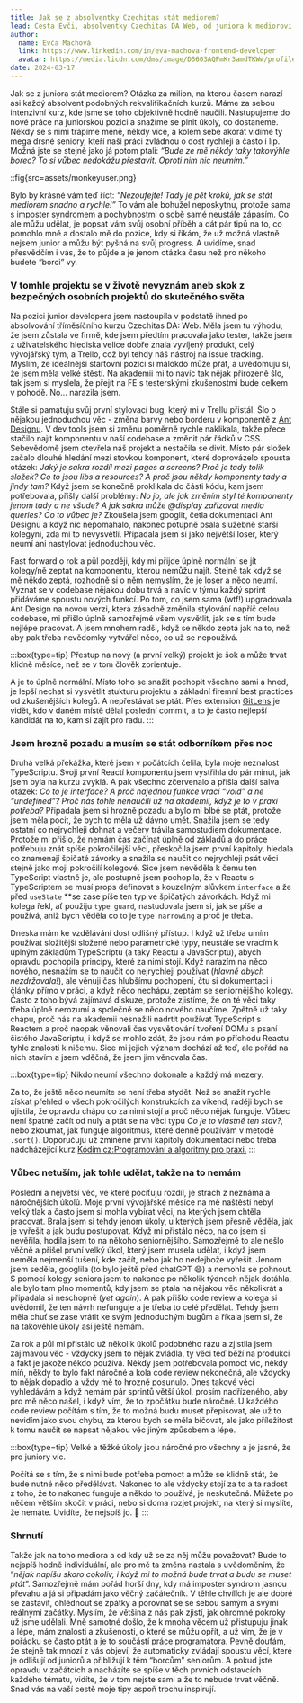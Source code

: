 ```yaml
---
title: Jak se z absolventky Czechitas stát mediorem?
lead: Cesta Evči, absolventky Czechitas DA Web, od juniora k mediorovi a několik tipů, co vám může na této cestě pomoct.
author:
  name: Evča Machová
  link: https://www.linkedin.com/in/eva-machova-frontend-developer
  avatar: https://media.licdn.com/dms/image/D5603AQFmKr3amdTKWw/profile-displayphoto-shrink_200_200/0/1681640629610?e=1715817600&v=beta&t=2XcAuxDCmFP5X0g_rxFlSriOcsT5xpgNijpAhksMaLQ
date: 2024-03-17
---
```


Jak se z juniora stát mediorem? Otázka za milion, na kterou časem narazí asi každý absolvent podobných rekvalifikačních kurzů. Máme za sebou intenzivní kurz, kde jsme se toho objektivně hodně naučili. Nastupujeme do nové práce na juniorskou pozici a snažíme se plnit úkoly, co dostaneme. Někdy se s nimi trápíme méně, někdy více, a kolem sebe akorát vidíme ty mega drsné seniory, kteří naši práci zvládnou o dost rychleji a často i líp. Možná jste se stejně jako já potom ptali: *“Bude ze mě někdy taky takovýhle borec? To si vůbec nedokážu přestavit. Oproti nim nic neumím.”*

::fig{src=assets/monkeyuser.png}

Bylo by krásné vám teď říct: *“Nezoufejte! Tady je pět kroků, jak se stát mediorem snadno a rychle!”* To vám ale bohužel neposkytnu, protože sama s imposter syndromem a pochybnostmi o sobě samé neustále zápasím. Co ale můžu udělat, je popsat vám svůj osobní příběh a dát pár tipů na to, co pomohlo mně a dostalo mě do pozice, kdy si říkám, že už možná vlastně nejsem junior a můžu být pyšná na svůj progress. A uvidíme, snad přesvědčím i vás, že to půjde a je jenom otázka času než pro někoho budete “borci” vy. 

### V tomhle projektu se v životě nevyznám aneb skok z bezpečných osobních projektů do skutečného světa

Na pozici junior developera jsem nastoupila v podstatě ihned po absolvování tříměsíčního kurzu Czechitas DA: Web. Měla jsem tu výhodu, že jsem zůstala ve firmě, kde jsem předtím pracovala jako tester, takže jsem z uživatelského hlediska velice dobře znala vyvíjený produkt, celý vývojářský tým, a Trello, což byl tehdy náš nástroj na issue tracking. Myslím, že ideálnější startovní pozici si málokdo může přát, a uvědomuju si, že jsem měla velké štěstí. Na akademii mi to navíc tak nějak přirozeně šlo, tak jsem si myslela, že přejít na FE s testerskými zkušenostmi bude celkem v pohodě. No… narazila jsem.

Stále si pamatuju svůj první stylovací bug, který mi v Trellu přistál. Šlo o nějakou jednoduchou věc - změna barvy nebo borderu v komponentě z [Ant Designu](https://ant.design/). V dev tools jsem si změnu poměrně rychle naklikala, takže přece stačilo najít komponentu v naší codebase a změnit pár řádků v CSS. Sebevědomě jsem otevřela náš projekt a nestačila se divit. Místo pár složek začalo dlouhé hledání mezi stovkou komponent, které doprovázelo spousta otázek: *Jaký je sakra rozdíl mezi pages a screens? Proč je tady tolik složek? Co to jsou libs a resources? A proč jsou někdy komponenty tady a jindy tam?* Když jsem se konečně proklikala do části kódu, kam jsem potřebovala, přišly další problémy: *No jo, ale jak změním styl té komponenty jenom tady a ne všude? A jak sakra může @display zařizovat media queries? Co to vůbec je?* Zkoušela jsem googlit, četla dokumentaci Ant Designu a když nic nepomáhalo, nakonec potupně psala služebně starší kolegyni, zda mi to nevysvětlí. Připadala jsem si jako největší loser, který neumí ani nastylovat jednoduchou věc.

Fast forward o rok a půl později, kdy mi přijde úplně normální se jít kolegy/ně zeptat na komponentu, kterou nemůžu najít. Stejně tak když se mě někdo zeptá, rozhodně si o něm nemyslím, že je loser a něco neumí. Vyznat se v codebase nějakou dobu trvá a navíc v týmu každý sprint přidáváme spoustu nových funkcí. Po tom, co jsem sama (wtf!) upgradovala Ant Design na novou verzi, která zásadně změnila stylování napříč celou codebase, mi přišlo úplně samozřejmé všem vysvětlit, jak se s tím bude nejlépe pracovat. A jsem mnohem radši, když se někdo zeptá jak na to, než aby pak třeba nevědomky vytvářel něco, co už se nepoužívá.

:::box{type=tip}
Přestup na nový (a první velký) projekt je šok a může trvat klidně měsíce, než se v tom člověk zorientuje.

A je to úplně normální. Místo toho se snažit pochopit všechno sami a hned, je lepší nechat si vysvětlit stukturu projektu a základní firemní best practices od zkušenějších kolegů. A nepřestávat se ptát. Přes extension [GitLens](https://marketplace.visualstudio.com/items?itemName=eamodio.gitlens) je vidět, kdo v daném místě dělal poslední commit, a to je často nejlepší kandidát na to, kam si zajít pro radu.
:::

### Jsem hrozně pozadu a musím se stát odborníkem přes noc

Druhá velká překážka, které jsem v počátcích čelila, byla moje neznalost TypeScriptu. Svoji první Reactí komponentu jsem vystřihla do pár minut, jak jsem byla na kurzu zvyklá. A pak všechno zčervenalo a přišla další salva otázek: *Co to je interface? A proč najednou funkce vrací “void” a ne “undefined”? Proč nás tohle nenaučili už na akademii, když je to v praxi potřeba?* Připadala jsem si hrozně pozadu a bylo mi blbé se ptát, protože jsem měla pocit, že bych to měla už dávno umět. Snažila jsem se tedy ostatní co nejrychleji dohnat a večery trávila samostudiem dokumentace. Protože mi přišlo, že nemám čas začínat úplně od základů a do práce potřebuju znát spíše pokročilejší věci, přeskočila jsem první kapitoly, hledala co znamenají špičaté závorky a snažila se naučit co nejrychleji psát věci stejně jako moji pokročilí kolegové. Sice jsem nevěděla k čemu ten TypeScript vlastně je, ale postupně jsem pochopila, že v Reactu s TypeScriptem se musí props definovat s kouzelným slůvkem `interface` a že před `useState` **se zase píše ten typ ve špičatých závorkách. Když mi kolega řekl, ať použiju `type guard`*,* nastudovala jsem si, jak se píše a používá, aniž bych věděla co to je `type narrowing` a proč je třeba. 

Dneska mám ke vzdělávání dost odlišný přístup.  I když už třeba umím používat složitější složené nebo parametrické typy, neustále se vracím k úplným základům TypeScriptu (a taky Reactu a JavaScriptu), abych opravdu pochopila principy, které za nimi stojí. Když narazím na něco nového, nesnažím se to naučit co nejrychleji používat (*hlavně abych nezdržovala!*), ale věnuji čas hlubšímu pochopení, čtu si dokumentaci i články přímo v práci, a když něco nechápu, zeptám se seniornějšího kolegy. Často z toho bývá zajímavá diskuze, protože zjistíme, že on té věci taky třeba úplně nerozumí a společně se něco nového naučíme. Zpětně už taky chápu, proč nás na akademii nesnažili nadrtit používat TypeScript s Reactem a proč naopak věnovali čas vysvětlování tvoření DOMu a psaní čistého JavaScriptu, i když se mohlo zdát, že jsou nám po příchodu Reactu tyhle znalosti k ničemu. Sice mi jejich význam dochází až teď, ale pořád na nich stavím a jsem vděčná, že jsem jim věnovala čas.

:::box{type=tip}
Nikdo neumí všechno dokonale a každý má mezery.

Za to, že ještě něco neumíte se není třeba stydět. Než se snažit rychle získat přehled o všech pokročilých konstrukcích za víkend, raději bych se ujistila, že opravdu chápu co za nimi stojí a proč něco nějak funguje. Vůbec není špatné začít od nuly a ptát se na věci typu *Co je to vlastně ten stav?,* nebo zkoumat, jak funguje algoritmus, které denně používám v metodě `.sort()`. Doporučuju už zmíněné první kapitoly dokumentací nebo třeba nadcházející kurz [Kódím.cz:](http://Kódím.cz)[Programování a algoritmy pro praxi.](https://kodim.cz/kurzy/zaklady-algo/lekce)
:::

### Vůbec netuším, jak tohle udělat, takže na to nemám

Poslední a největší věc, ve které pociťuju rozdíl, je strach z neznáma a náročnějších úkolů. Moje první vývojářské měsíce na mě naštěstí nebyl velký tlak a často jsem si mohla vybírat věci, na kterých jsem chtěla pracovat. Brala jsem si tehdy jenom úkoly, u kterých jsem přesně věděla, jak je vyřešit a jak budu postupovat. Když mi přistálo něco, na co jsem si nevěřila, hodila jsem to na někoho seniornějšího. Samozřejmě to ale nešlo věčně a přišel první velký úkol, který jsem musela udělat, i když jsem neměla nejmenší tušení, kde začít, nebo jak ho nedejbože vyřešit. Jenom jsem seděla, googlila (to bylo ještě před chatGPT 😅) a nemohla se pohnout. S pomocí kolegy seniora jsem to nakonec po několik týdnech nějak dotáhla, ale bylo tam plno momentů, kdy jsem se ptala na nějakou věc několikrát a připadala si neschopně (*yet again*). A pak přišlo code review a kolega si uvědomil, že ten návrh nefunguje a je třeba to celé předělat. Tehdy jsem měla chuť se zase vrátit ke svým jednoduchým bugům a říkala jsem si, že na takovéhle úkoly asi ještě nemám.

Za rok a půl mi přistálo už několik úkolů podobného rázu a zjistila jsem zajímavou věc - vždycky jsem to nějak zvládla, ty věci teď běží na produkci a fakt je jakože někdo používá. Někdy jsem potřebovala pomoct víc, někdy míň, někdy to bylo fakt náročné a kola code review nekonečná, ale vždycky to nějak dopadlo a vždy mě to hrozně posunulo. Dnes takové věci vyhledávám a když nemám pár sprintů větší úkol, prosím nadřízeného, aby pro mě něco našel, i když vím, že to zpočátku bude náročné. U každého code review počítám s tím, že to možná budu muset přepisovat, ale už to nevidím jako svou chybu, za kterou bych se měla bičovat, ale jako příležitost k tomu naučit se napsat nějakou věc jiným způsobem a lépe. 

:::box{type=tip}
Velké a těžké úkoly jsou náročné pro všechny a je jasné, že pro juniory víc. 

Počítá se s tím, že s nimi bude potřeba pomoct a může se klidně stát, že bude nutné něco předělávat. Nakonec to ale vždycky stojí za to a ta radost z toho, že to nakonec funguje a někdo to používá, je neskutečná. Můžete po něčem větším skočit v práci, nebo si doma rozjet projekt, na který si myslíte, že nemáte. Uvidíte, že nejspíš jo. 🙂
:::

### Shrnutí

Takže jak na toho mediora a od kdy už se za něj můžu považovat? Bude to nejspíš hodně individuální, ale pro mě ta změna nastala s uvědoměním, že “*nějak napíšu skoro cokoliv, i když mi to možná bude trvat a budu se muset ptát*”. Samozřejmě mám pořád horší dny, kdy má imposter syndrom jasnou převahu a já si připadám jako věčný začátečník. V těhle chvílích je ale dobré se zastavit, ohlédnout se zpátky a porovnat se se sebou samým a svými reálnými začátky. Myslím, že většina z nás pak zjistí, jak ohromné pokroky už jsme udělali. Mně samotné došlo, že k mnoha věcem už přistupuju jinak a lépe, mám znalosti a zkušenosti, o které se můžu opřít, a už vím, že je v pořádku se často ptát a je to součástí práce programátora. Pevně doufám, že stejně tak mnozí z vás objeví, že automaticky zvládají spoustu věcí, které je odlišují od juniorů a přibližují k těm “borcům” seniorům. A pokud jste opravdu v začátcích a nacházíte se spíše v těch prvních odstavcích každého tématu, vidíte, že v tom nejste sami a že to nebude trvat věčně. Snad vás na vaší cestě moje tipy aspoň trochu inspirují.
